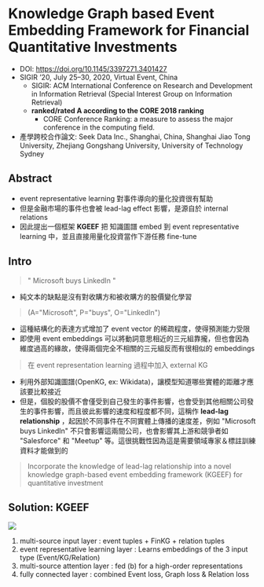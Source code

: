 # Knowledge Graph based Event Embedding Framework for Financial Quantitative Investments

- DOI: https://doi.org/10.1145/3397271.3401427
- SIGIR ’20, July 25–30, 2020, Virtual Event, China
  - SIGIR: ACM International Conference on Research and Development in Information Retrieval (Special Interest Group on Information Retrieval)
  - **ranked/rated A according to the CORE 2018 ranking**
    - CORE Conference Ranking: a measure to assess the major conference in the computing field.
- 產學跨校合作論文: Seek Data Inc., Shanghai, China, Shanghai Jiao Tong University, Zhejiang Gongshang University, University of Technology Sydney

## Abstract

- event representative learning 對事件導向的量化投資很有幫助
- 但是金融市場的事件也會被 lead-lag effect 影響，是源自於 internal relations
- 因此提出一個框架 **KGEEF** 把 知識圖譜 embed 到 event representative learning 中，並且直接用量化投資當作下游任務 fine-tune

## Intro

> " Microsoft buys LinkedIn "

- 純文本的缺點是沒有對收購方和被收購方的股價變化學習

> (A="Microsoft", P="buys", O="LinkedIn")

- 這種結構化的表達方式增加了 event vector 的稀疏程度，使得預測能力受限
- 即使用 event embeddings 可以將動詞意思相近的三元組靠攏，但也會因為維度過高的緣故，使得兩個完全不相關的三元組反而有很相似的 embeddings

> 在 event representation learning 過程中加入 external KG

- 利用外部知識圖譜(OpenKG, ex: Wikidata)，讓模型知道哪些實體的距離才應該要比較接近
- 但是，個股的股價不會僅受到自己發生的事件影響，也會受到其他相關公司發生的事件影響，而且彼此影響的速度和程度都不同，這稱作 **lead-lag relationship** ，起因於不同事件在不同實體上傳播的速度差，例如 "Microsoft buys LinkedIn" 不只會影響這兩間公司，也會影響其上游和競爭者如 "Salesforce" 和 "Meetup" 等。這很挑戰性因為這是需要領域專家＆標註訓練資料才能做到的

> Incorporate the knowledge of lead-lag relationship into a novel knowledge graph-based event embedding framework (KGEEF) for quantitative investment

## Solution: KGEEF

![](https://i.imgur.com/3KsBDoq.png)

1. multi-source input layer : event tuples + FinKG + relation tuples
2. event representative learning layer : Learns embeddings of the 3 input type (Event/KG/Relation)
3. multi-source attention layer : fed (b) for a high-order representations
4. fully connected layer : combined Event loss, Graph loss & Relation loss
